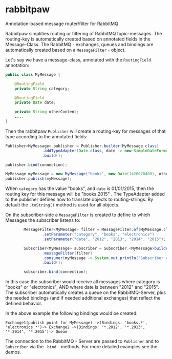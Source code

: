 # rabbitpaw

Annotation-based message router/filter for RabbitMQ

Rabbitpaw simplifies routing or filtering of RabbitMQ topic-messages. The routing-key is automatically created based on annotated fields in the Message-Class. The RabbitMQ - exchanges, queues and bindings are automatically created based on a `MessageFilter` - object.

Let's say we have a message-class, annotated with the `RoutingField` annotation:
```java
public class MyMessage {

    @RoutingField
    private String category;

    @RoutingField
    private Date date;

    private String otherContent;
    ....
}
```
Then the rabbitpaw `Publisher` will create a routing-key for messages of that type according to the annotated fields:
```java
Publisher<MyMessage> publisher = Publisher.builder(MyMessage.class)
                .addTypeAdapter(Date.class, date -> new SimpleDateFormat("yyyy").format(date))
                .build();

publisher.bind(connection);

MyMessage myMessage = new MyMessage("books", new Date(1420070400), otherContent);
publisher.publish(myMessage);
```
When `category` has the value "books", and `date` is 01/01/2015, then the routing key for this message will be "books.2015" . The TypeAdapter added to the publisher defines how to translate objects to routing-strings. By default the `.toString()` method is used for all objects.

On the subscriber-side a `MessageFilter` is created to define to which Messages the subscriber listens to:
```java
        MessageFilter<MyMessage> filter = MessageFilter.of(MyMessage.class)
                .setParameter("category", "books", "electronics")
                .setParameter("date", "2012", "2013", "2014", "2015");

        Subscriber<MyMessage> subscriber = Subscriber.<MyMessage>builder()
                .messageFilter(filter)
                .consumer(myMessage -> System.out.println("Subscriber received: " + myMessage))
                .build();

        subscriber.bind(connection);
```
In this case the subscriber would receive all messages where category is "books" or "electronics", AND where date is between "2012" and "2015". The subscriber automatically creates a queue on the RabbitMQ-Server, plus the needed bindings (and if needed additional exchanges) that reflect the defined behavior.

In the above example the following bindings would be created:
```
Exchange1(publish point for MyMessage) ->(Bindings: 'books.*', 'electronics.*')-> Exchange2 ->(Bindings: '*.2012', '*.2013', '*.2014', '*.2015')-> Queue
```

The connection to the RabbitMQ - Server are passed to `Publisher` and to `Subscriber` via the `.bind` - methods. For more detailed examples see the demos.

